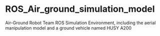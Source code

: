 # ROS_Air_ground_simulation_model
 Air-Ground  Robot Team ROS Simulation Environment, including the aerial manipulation model and a ground vehicle named HUSY A200
